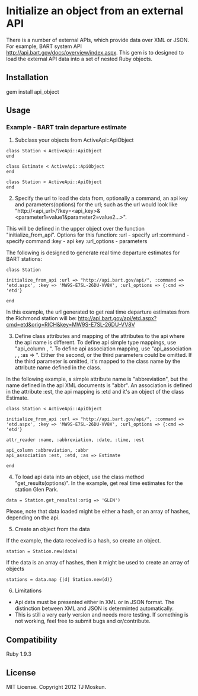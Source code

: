 # Initialize an object from an external API

There is a number of external APIs, which provide data over XML or JSON. For example, BART system API http://api.bart.gov/docs/overview/index.aspx. This gem is to designed to load the external API data into a set of nested Ruby objects. 

## Installation

gem install api_object

## Usage

### Example - BART train departure estimate

1. Subclass your objects from ActiveApi::ApiObject

```
class Station < ActiveApi::ApiObject
end

class Estimate < ActiveApi::ApiObject
end

class Station < ActiveApi::ApiObject 
end
```
2. Specify the url to load the data from, optionally a command, an api key and parameters(options) for the url; such as the url would look like "http://<api_url>/<command>?key=<api_key>&<parameter1=value1&parameter2=value2...>". 

This will be defined in the upper object over the function "initialize_from_api". Options for this function:
:url - specify url
:command - specify command
:key - api key
:url_options - parameters


The following is designed to generate real time departure estimates for BART stations:
```
class Station

initialize_from_api :url => "http://api.bart.gov/api/", :command => 'etd.aspx', :key => 'MW9S-E7SL-26DU-VV8V', :url_options => {:cmd => 'etd'}

end
```
In this example, the url generated to get real time departure estimates from the Richmond station will be:
http://api.bart.gov/api/etd.aspx?cmd=etd&orig=RICH&key=MW9S-E7SL-26DU-VV8V

3. Define class attributes and mapping of the attributes to the api where the api name is different. To define api simple type mappings, use "api_column <attribute name>, <api attribute name>". 
To define api association mapping, use "api_association <association attribute name>, <api attribute name>, :as => <association class name>". Either the second, or the third parameters could be omitted. If the third parameter is omitted, it's mapped to the class name by the attribute name defined in the class. 

In the following example, a simple attribute name is "abbreviation", but the name defined in the api XML documents is "abbr". An association is defined in the attribute :est, the api mapping is :etd and it's an object of the class Estimate. 

```
class Station < ActiveApi::ApiObject 

initialize_from_api :url => "http://api.bart.gov/api/", :command => 'etd.aspx', :key => 'MW9S-E7SL-26DU-VV8V', :url_options => {:cmd => 'etd'}

attr_reader :name, :abbreviation, :date, :time, :est

api_column :abbreviation, :abbr
api_association :est, :etd, :as => Estimate

end
```
4. To load api data into an object, use the class method "get_results(options)". In the example, get real time estimates for the station Glen Park. 

```
data = Station.get_results(:orig => 'GLEN')
```

Please, note that data loaded might be either a hash, or an array of hashes, depending on the api.

5. Create an object from the data

If the example, the data received is a hash, so create an object. 

```
station = Station.new(data)
```

If the data is an array of hashes, then it might be used to create an array of objects

```
stations = data.map {|d| Station.new(d)}
```

6. Limitations
  - Api data must be presented either in XML or in JSON format. The distinction between XML and JSON is determinted automatically. 
  - This is still a very early version and needs more testing. If something is not working, feel free to submit bugs and or/contribute. 
  
## Compatibility

Ruby 1.9.3

## License

MIT License. Copyright 2012 TJ Moskun.













